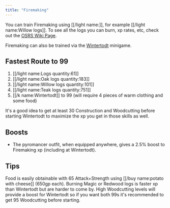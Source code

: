 ```yaml
---
title: "Firemaking"
---
```


You can train Firemaking using [[/light name\:]], for example [[/light name\:Willow logs]]. To see all the logs you can burn, xp rates, etc, check out the [OSRS Wiki Page](https://oldschool.runescape.wiki/w/Firemaking).

Firemaking can also be trained via the [Wintertodt](osb/activities/wintertodt) minigame.

## Fastest Route to 99

1. [[/light name\:Logs quantity\:61]]
1. [[/light name\:Oak logs quantity\:183]]
1. [[/light name\:Willow logs quantity\:101]]
1. [[/light name\:Teak logs quantity\:751]]
1. [[/k name\:Wintertodt]] to 99 (will require 4 pieces of warm clothing and some food)

It's a good idea to get at least 30 Construction and Woodcutting before starting Wintertodt to maximize the xp you get in those skills as well.

## Boosts

- The pyromancer outfit, when equipped anywhere, gives a 2.5% boost to Firemaking xp (including at Wintertodt).

## Tips

Food is easily obtainable with 65 Attack+Strength using [[/buy name\:potato with cheese]] (650gp each).
Burning Magic or Redwood logs is faster xp than Wintertodt but are harder to come by.
High Woodcutting levels will provide a boost for Wintertodt so if you want both 99s it's recommended to get 95 Woodcutting before starting.
